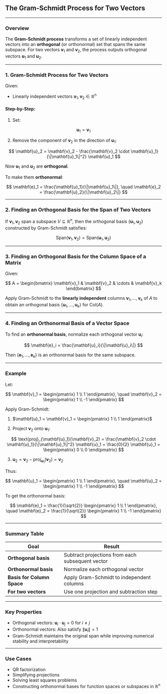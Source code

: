 ## **The Gram-Schmidt Process for Two Vectors**

---

### **Overview**

The **Gram-Schmidt process** transforms a set of linearly independent vectors into an **orthogonal** (or orthonormal) 
set that spans the same subspace. For two vectors $`\mathbf{v}_1`$ and $`\mathbf{v}_2`$, 
the process outputs orthogonal vectors $`\mathbf{u}_1`$ and $`\mathbf{u}_2`$.

---

### **1. Gram-Schmidt Process for Two Vectors**

Given:

* Linearly independent vectors $`\mathbf{v}_1, \mathbf{v}_2 \in \mathbb{R}^n`$

#### Step-by-Step:

1. Set:

$$
\mathbf{u}_1 = \mathbf{v}_1
$$

2. Remove the component of $`\mathbf{v}_2`$ in the direction of $`\mathbf{u}_1`$:

$$
\mathbf{u}_2 = \mathbf{v}_2 - \frac{\mathbf{v}_2 \cdot \mathbf{u}_1}{\|\mathbf{u}_1\|^2} \mathbf{u}_1
$$

Now $`\mathbf{u}_1`$ and $`\mathbf{u}_2`$ are **orthogonal**.

To make them **orthonormal**:

$$
\mathbf{e}_1 = \frac{\mathbf{u}_1}{\|\mathbf{u}_1\|}, \quad \mathbf{e}_2 = \frac{\mathbf{u}_2}{\|\mathbf{u}_2\|}
$$

---

### **2. Finding an Orthogonal Basis for the Span of Two Vectors**

If $`\mathbf{v}_1, \mathbf{v}_2`$ span a subspace $`V \subseteq \mathbb{R}^n`$, then the orthogonal 
basis $`\{ \mathbf{u}_1, \mathbf{u}_2 \}`$ constructed by Gram-Schmidt satisfies:

$$
\text{Span}(\mathbf{v}_1, \mathbf{v}_2) = \text{Span}(\mathbf{u}_1, \mathbf{u}_2)
$$

---

### **3. Finding an Orthogonal Basis for the Column Space of a Matrix**

Given:

$$
A = \begin{bmatrix}
\mathbf{v}_1 & \mathbf{v}_2 & \cdots & \mathbf{v}_k
\end{bmatrix}
$$

Apply Gram-Schmidt to the **linearly independent** columns $`\mathbf{v}_1, \ldots, \mathbf{v}_k`$ of $A$ to obtain 
an orthogonal basis $`\{ \mathbf{u}_1, \ldots, \mathbf{u}_k \}`$ for $`\text{Col}(A)`$.

---

### **4. Finding an Orthonormal Basis of a Vector Space**

To find an **orthonormal basis**, normalize each orthogonal vector $`\mathbf{u}_i`$:

$$
\mathbf{e}_i = \frac{\mathbf{u}_i}{\|\mathbf{u}_i\|}
$$

Then $`\{ \mathbf{e}_1, \ldots, \mathbf{e}_k \}`$ is an orthonormal basis for the same subspace.

---

### **Example**

Let:

$$
\mathbf{v}_1 = \begin{pmatrix} 1 \\ 1 \end{pmatrix}, \quad \mathbf{v}_2 = \begin{pmatrix} 1 \\ -1 \end{pmatrix}
$$

Apply Gram-Schmidt:

1. $`\mathbf{u}_1 = \mathbf{v}_1 = \begin{pmatrix} 1 \\ 1 \end{pmatrix}`$

2. Project $`\mathbf{v}_2`$ onto $`\mathbf{u}_1`$:

$$
\text{proj}_{\mathbf{u}_1}(\mathbf{v}_2) = \frac{\mathbf{v}_2 \cdot \mathbf{u}_1}{\|\mathbf{u}_1\|^2} \mathbf{u}_1 = \frac{0}{2} \mathbf{u}_1 = \begin{pmatrix} 0 \\ 0 \end{pmatrix}
$$

3. $`\mathbf{u}_2 = \mathbf{v}_2 - \text{proj}_{\mathbf{u}_1}(\mathbf{v}_2) = \mathbf{v}_2`$

Thus:

$$
\mathbf{u}_1 = \begin{pmatrix} 1 \\ 1 \end{pmatrix}, \quad \mathbf{u}_2 = \begin{pmatrix} 1 \\ -1 \end{pmatrix}
$$

To get the orthonormal basis:

$$
\mathbf{e}_1 = \frac{1}{\sqrt{2}} \begin{pmatrix} 1 \\ 1 \end{pmatrix}, \quad \mathbf{e}_2 = \frac{1}{\sqrt{2}} \begin{pmatrix} 1 \\ -1 \end{pmatrix}
$$

---

### **Summary Table**

| Goal                       | Result                                           |
| -------------------------- | ------------------------------------------------ |
| **Orthogonal basis**       | Subtract projections from each subsequent vector |
| **Orthonormal basis**      | Normalize each orthogonal vector                 |
| **Basis for Column Space** | Apply Gram-Schmidt to independent columns        |
| **For two vectors**        | Use one projection and subtraction step          |

---

### **Key Properties**

* Orthogonal vectors: $`\mathbf{u}_i \cdot \mathbf{u}_j = 0`$ for $`i \ne j`$
* Orthonormal vectors: Also satisfy $`\|\mathbf{u}_i\| = 1`$
* Gram-Schmidt maintains the original span while improving numerical stability and interpretability

---

### **Use Cases**

* QR factorization
* Simplifying projections
* Solving least squares problems
* Constructing orthonormal bases for function spaces or subspaces in $`\mathbb{R}^n`$

